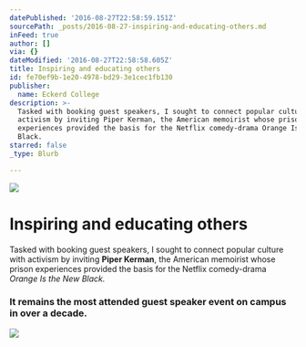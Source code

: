 ```yaml
---
datePublished: '2016-08-27T22:58:59.151Z'
sourcePath: _posts/2016-08-27-inspiring-and-educating-others.md
inFeed: true
author: []
via: {}
dateModified: '2016-08-27T22:58:58.605Z'
title: Inspiring and educating others
id: fe70ef9b-1e20-4978-bd29-3e1cec1fb130
publisher:
  name: Eckerd College
description: >-
  Tasked with booking guest speakers, I sought to connect popular culture with
  activism by inviting Piper Kerman, the American memoirist whose prison
  experiences provided the basis for the Netflix comedy-drama Orange Is the New
  Black.
starred: false
_type: Blurb

---
```

![](https://the-grid-user-content.s3-us-west-2.amazonaws.com/394c9286-48be-462d-b631-341f00efd1eb.jpg)

# Inspiring and educating others

Tasked with booking guest speakers, I sought to connect popular culture with activism by inviting **Piper Kerman**, the American memoirist whose prison experiences provided the basis for the Netflix comedy-drama _Orange Is the New Black._

### It remains the most attended guest speaker event on campus in over a decade.
![](https://the-grid-user-content.s3-us-west-2.amazonaws.com/0836d399-be9a-443c-bace-7e21e53a6295.jpg)